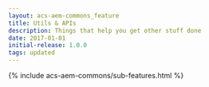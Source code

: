 ```yaml
---
layout: acs-aem-commons_feature
title: Utils & APIs
description: Things that help you get other stuff done
date: 2017-01-01
initial-release: 1.0.0
tags: updated
---
```


{% include acs-aem-commons/sub-features.html %}

